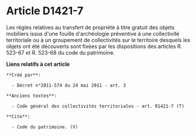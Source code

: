 # Article D1421-7

Les règles relatives au transfert de propriété à titre gratuit des objets mobiliers issus d'une fouille d'archéologie
préventive à une collectivité territoriale ou à un groupement de collectivités sur le territoire desquels les objets ont été
découverts sont fixées par les dispositions des articles R. 523-67 et R. 523-68 du code du patrimoine.

**Liens relatifs à cet article**

	**Créé par**:

	  - Décret n°2011-574 du 24 mai 2011 - art. 3

	**Anciens textes**:

	  - Code général des collectivités territoriales - art. R1421-7 (T)

	**Cite**:

	  - Code du patrimoine. (V)
